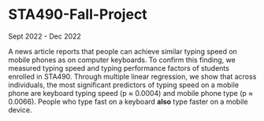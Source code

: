 # STA490-Fall-Project
Sept 2022 - Dec 2022 

A news article reports that people can achieve similar typing speed on mobile phones as on computer keyboards. To confirm this finding, we measured typing speed and typing performance factors of students enrolled in STA490. Through multiple linear regression, we show that across individuals, the most significant predictors of typing speed on a mobile phone are keyboard typing speed (p ≈ 0.0004) and mobile phone type (p ≈ 0.0066). People who type fast on a keyboard **also** type faster on a mobile device.
